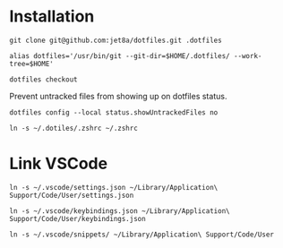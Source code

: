 # Installation

 ```
 git clone git@github.com:jet8a/dotfiles.git .dotfiles
 ```

 ```
 alias dotfiles='/usr/bin/git --git-dir=$HOME/.dotfiles/ --work-tree=$HOME'
 ```

 ```
 dotfiles checkout
 ```

 Prevent untracked files from showing up on dotfiles status.
 ```
 dotfiles config --local status.showUntrackedFiles no
 ```
 
 ```
 ln -s ~/.dotiles/.zshrc ~/.zshrc
 ```

 # Link VSCode
 ```
 ln -s ~/.vscode/settings.json ~/Library/Application\ Support/Code/User/settings.json
 ```

 ```
 ln -s ~/.vscode/keybindings.json ~/Library/Application\ Support/Code/User/keybindings.json
 ```

 ```
 ln -s ~/.vscode/snippets/ ~/Library/Application\ Support/Code/User
 ```

